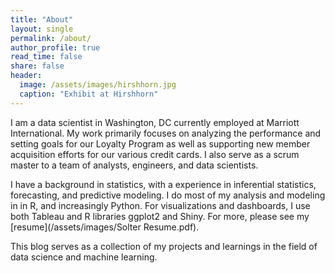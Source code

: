 ```yaml
---
title: "About"
layout: single
permalink: /about/
author_profile: true
read_time: false
share: false
header:
  image: /assets/images/hirshhorn.jpg
  caption: "Exhibit at Hirshhorn"
---
```



I am a data scientist in Washington, DC currently employed at Marriott International. My work primarily focuses on analyzing the performance and setting goals for our Loyalty Program as well as supporting new member acquisition efforts for our various credit cards. I also serve as a scrum master to a team of analysts, engineers, and data scientists.

I have a background in statistics, with a experience in inferential statistics, forecasting, and predictive modeling. I do most of my analysis and modeling in  in R, and increasingly Python. For visualizations and dashboards, I use both Tableau and R libraries ggplot2 and Shiny. For more, please see my [resume](/assets/images/Solter Resume.pdf).

This blog serves as a collection of my projects and learnings in the field of data science and machine learning.
